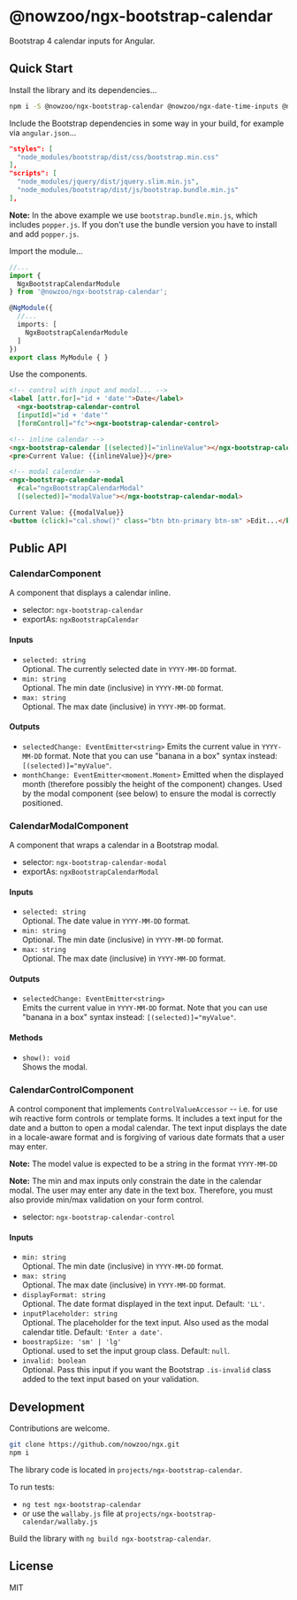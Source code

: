 # @nowzoo/ngx-bootstrap-calendar

Bootstrap 4 calendar inputs for Angular.

## Quick Start

Install the library and its dependencies...

```bash
npm i -S @nowzoo/ngx-bootstrap-calendar @nowzoo/ngx-date-time-inputs @nowzoo/ngx-bootstrap-modal lodash jquery bootstrap moment ngx-moment @fortawesome/angular-fontawesome @fortawesome/fontawesome-svg-core @fortawesome/free-solid-svg-icons
```

Include the Bootstrap dependencies in some way in your build, for example via `angular.json`...

```json
"styles": [
  "node_modules/bootstrap/dist/css/bootstrap.min.css"
],
"scripts": [
  "node_modules/jquery/dist/jquery.slim.min.js",
  "node_modules/bootstrap/dist/js/bootstrap.bundle.min.js"
],
```

**Note:** In the above example we use `bootstrap.bundle.min.js`, which includes `popper.js`. If you don't use the bundle version you have to install and add `popper.js`.

Import the module...
```ts
//...
import { 
  NgxBootstrapCalendarModule 
} from '@nowzoo/ngx-bootstrap-calendar';

@NgModule({
  //...
  imports: [
    NgxBootstrapCalendarModule
  ]
})
export class MyModule { }
```

Use the components.

```html
<!-- control with input and modal... -->
<label [attr.for]="id + 'date'">Date</label>
  <ngx-bootstrap-calendar-control 
  [inputId]="id + 'date'" 
  [formControl]="fc"><ngx-bootstrap-calendar-control>

<!-- inline calendar -->
<ngx-bootstrap-calendar [(selected)]="inlineValue"></ngx-bootstrap-calendar>
<pre>Current Value: {{inlineValue}}</pre>

<!-- modal calendar -->
<ngx-bootstrap-calendar-modal 
  #cal="ngxBootstrapCalendarModal" 
  [(selected)]="modalValue"></ngx-bootstrap-calendar-modal>

Current Value: {{modalValue}} 
<button (click)="cal.show()" class="btn btn-primary btn-sm" >Edit...</button>

```

## Public API

### CalendarComponent

A component that displays a calendar inline.

- selector: `ngx-bootstrap-calendar`
- exportAs: `ngxBootstrapCalendar`

#### Inputs
- `selected: string`  
Optional. The currently selected date in `YYYY-MM-DD` format.
- `min: string`  
Optional. The min date (inclusive) in `YYYY-MM-DD` format.
- `max: string`  
Optional. The max date (inclusive) in `YYYY-MM-DD` format.

#### Outputs 
- `selectedChange: EventEmitter<string>` Emits the current value in `YYYY-MM-DD` format. Note that you can use "banana in a box" syntax instead: `[(selected)]="myValue"`.
- `monthChange: EventEmitter<moment.Moment>` Emitted when the displayed month (therefore possibly the height of the component) changes. Used by the modal component (see below) to ensure the modal is correctly positioned.

### CalendarModalComponent

A component that wraps a calendar in a Bootstrap modal.

- selector: `ngx-bootstrap-calendar-modal`
- exportAs: `ngxBootstrapCalendarModal`


#### Inputs
- `selected: string`   
Optional. The date value in `YYYY-MM-DD` format.
- `min: string`   
Optional. The min date (inclusive) in `YYYY-MM-DD` format.
- `max: string`   
Optional. The max date (inclusive) in `YYYY-MM-DD` format.

#### Outputs 
- `selectedChange: EventEmitter<string>`   
Emits the current value in `YYYY-MM-DD` format. Note that you can use "banana in a box" syntax instead: `[(selected)]="myValue"`.

#### Methods
- `show(): void`   
Shows the modal.

### CalendarControlComponent

A control component that implements `ControlValueAccessor` -- i.e. for use wih reactive form controls or template forms. It includes a text input for the date and a button to open a modal calendar.  The text input displays the date in a locale-aware format and is forgiving of various date formats that a user may enter. 

**Note:** The model value is expected to be a string in the format `YYYY-MM-DD`

**Note:** The min and max inputs only constrain the date in the calendar modal. The user may enter any date in the text box. Therefore, you must also provide min/max validation on your form control.

- selector: `ngx-bootstrap-calendar-control`

#### Inputs
- `min: string`   
Optional. The min date (inclusive) in `YYYY-MM-DD` format.
- `max: string`   
Optional. The max date (inclusive) in `YYYY-MM-DD` format. 
- `displayFormat: string`   
Optional. The date format displayed in the text input. Default: `'LL'`.
- `inputPlaceholder: string`   
Optional. The placeholder for the text input.  Also used as the modal calendar title. Default: `'Enter a date'`.
- `boostrapSize: 'sm' | 'lg'`   
Optional. used to set the input group class. Default: `null`.
- `invalid: boolean`   
Optional. Pass this input if you want the Bootstrap `.is-invalid` class added to the text input based on your validation. 


## Development

Contributions are welcome. 

```bash
git clone https://github.com/nowzoo/ngx.git
npm i
```

The library code is located in `projects/ngx-bootstrap-calendar`.

To run tests:
  - `ng test ngx-bootstrap-calendar`
  - or use the `wallaby.js` file at `projects/ngx-bootstrap-calendar/wallaby.js`

Build the library with `ng build ngx-bootstrap-calendar`.


## License

MIT



